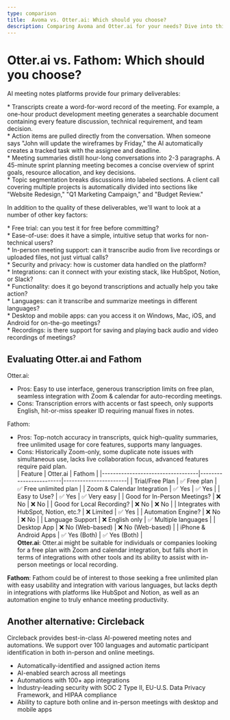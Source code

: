 ```yaml
---
type: comparison
title:  Avoma vs. Otter.ai: Which should you choose?
description: Comparing Avoma and Otter.ai for your needs? Dive into this article to evaluate both tools and discover an alternative, Circleback.
---
```


# Otter.ai vs. Fathom: Which should you choose?  
AI meeting notes platforms provide four primary deliverables:  
  
* Transcripts create a word-for-word record of the meeting. For example, a one-hour product development meeting generates a searchable document containing every feature discussion, technical requirement, and team decision.  
* Action items are pulled directly from the conversation. When someone says "John will update the wireframes by Friday," the AI automatically creates a tracked task with the assignee and deadline.  
* Meeting summaries distill hour-long conversations into 2-3 paragraphs. A 45-minute sprint planning meeting becomes a concise overview of sprint goals, resource allocation, and key decisions.  
* Topic segmentation breaks discussions into labeled sections. A client call covering multiple projects is automatically divided into sections like "Website Redesign," "Q1 Marketing Campaign," and "Budget Review."  
  
In addition to the quality of these deliverables, we'll want to look at a number of other key factors:  
  
* Free trial: can you test it for free before committing?  
* Ease-of-use: does it have a simple, intuitive setup that works for non-technical users?  
* In-person meeting support: can it transcribe audio from live recordings or uploaded files, not just virtual calls?  
* Security and privacy: how is customer data handled on the platform?  
* Integrations: can it connect with your existing stack, like HubSpot, Notion, or Slack?  
* Functionality: does it go beyond transcriptions and actually help you take action?  
* Languages: can it transcribe and summarize meetings in different languages?  
* Desktop and mobile apps: can you access it on Windows, Mac, iOS, and Android for on-the-go meetings?  
* Recordings: is there support for saving and playing back audio and video recordings of meetings?    
## Evaluating Otter.ai and Fathom  
Otter.ai:
- Pros: Easy to use interface, generous transcription limits on free plan, seamless integration with Zoom & calendar for auto-recording meetings.
- Cons: Transcription errors with accents or fast speech, only supports English, hit-or-miss speaker ID requiring manual fixes in notes.

Fathom:
- Pros: Top-notch accuracy in transcripts, quick high-quality summaries, free unlimited usage for core features, supports many languages.
- Cons: Historically Zoom-only, some duplicate note issues with simultaneous use, lacks live collaboration focus, advanced features require paid plan.  
| Feature                           | Otter.ai               | Fathom                |
|-----------------------------------|------------------------|-----------------------|
| Trial/Free Plan                   | ✅ Free plan           | ✅ Free unlimited plan |
| Zoom & Calendar Integration       | ✅ Yes                 | ✅ Yes                |
| Easy to Use?                      | ✅ Yes                 | ✅ Very easy          |
| Good for In-Person Meetings?      | ❌ No                  | ❌ No                 |
| Good for Local Recording?         | ❌ No                  | ❌ No                 |
| Integrates with HubSpot, Notion, etc.? | ❌ Limited         | ✅ Yes                |
| Automation Engine?                | ❌ No                  | ❌ No                 |
| Language Support                  | ❌ English only        | ✅ Multiple languages |
| Desktop App                       | ❌ No (Web-based)      | ❌ No (Web-based)     |
| iPhone & Android Apps             | ✅ Yes (Both)          | ✅ Yes (Both)         |  
**Otter.ai**: Otter.ai might be suitable for individuals or companies looking for a free plan with Zoom and calendar integration, but falls short in terms of integrations with other tools and its ability to assist with in-person meetings or local recording.

**Fathom**: Fathom could be of interest to those seeking a free unlimited plan with easy usability and integration with various languages, but lacks depth in integrations with platforms like HubSpot and Notion, as well as an automation engine to truly enhance meeting productivity.  
## Another alternative: Circleback  
Circleback provides best-in-class AI-powered meeting notes and automations. We support over 100 languages and automatic participant identification in both in-person and online meetings.  
  
* Automatically-identified and assigned action items  
* AI-enabled search across all meetings  
* Automations with 100+ app integrations  
* Industry-leading security with SOC 2 Type II, EU-U.S. Data Privacy Framework, and HIPAA compliance  
* Ability to capture both online and in-person meetings with desktop and mobile apps  